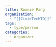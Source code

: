 ```yaml
---
title: Ronnie Pang
organization:
  - "[[CivicTechTO]]"
tags:
  - type/person
categories:
  - organizer
---
```

